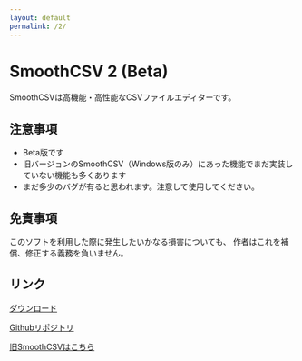 ```yaml
---
layout: default
permalink: /2/
---
```

 
# SmoothCSV 2 (Beta)

SmoothCSVは高機能・高性能なCSVファイルエディターです。

## 注意事項

- Beta版です
- 旧バージョンのSmoothCSV（Windows版のみ）にあった機能でまだ実装していない機能も多くあります
- まだ多少のバグが有ると思われます。注意して使用してください。


## 免責事項

このソフトを利用した際に発生したいかなる損害についても、 作者はこれを補償、修正する義務を負いません。


## リンク

[ダウンロード](download)

<a href="https://github.com/kohii/smoothcsv" target="_blank">Githubリポジトリ</a>

<a href="//smoothcsv.com" target="_blank">旧SmoothCSVはこちら</a>